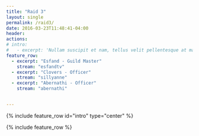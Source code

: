```yaml
---
title: "Raid 3"
layout: single
permalink: /raid3/
date: 2016-03-23T11:48:41-04:00
header:
actions:
# intro: 
#   - excerpt: 'Nullam suscipit et nam, tellus velit pellentesque at malesuada, enim eaque. Quis nulla, netus tempor in diam gravida tincidunt, *proin faucibus* voluptate felis id sollicitudin. Centered with `type="center"`'
feature_row:
  - excerpt: "Esfand - Guild Master"
    stream: "esfandtv"
  - excerpt: "Clovers - Officer"
    stream: "sillyanne"
  - excerpt: "Abernathi - Officer"
    stream: "abernathi"


---
```


{% include feature_row id="intro" type="center" %}

{% include feature_row %}
